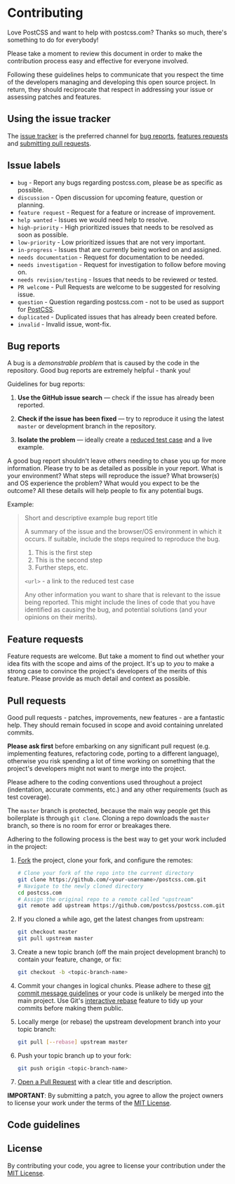 # Contributing

Love PostCSS and want to help with postcss.com? Thanks so much, there's something to do for everybody!

Please take a moment to review this document in order to make the contribution process easy and effective for everyone involved.

Following these guidelines helps to communicate that you respect the time of the developers managing and developing this open source project. In return, they should reciprocate that respect in addressing your issue or assessing patches and features.

## Using the issue tracker

The [issue tracker](https://github.com/postcss/postcss.com/issues) is
the preferred channel for [bug reports](#bugs), [features requests](#features)
and [submitting pull requests](#pull-requests).

<a name="issue-labels"></a>
## Issue labels

* `bug` - Report any bugs regarding postcss.com, please be as specific as possible.
* `discussion` - Open discussion for upcoming feature, question or planning.
* `feature request` - Request for a feature or increase of improvement.
* `help wanted` - Issues we would need help to resolve.
* `high-priority` - High prioritized issues that needs to be resolved as soon as possible.
* `low-priority` - Low prioritized issues that are not very important.
* `in-progress` - Issues that are currently being worked on and assigned.
* `needs documentation` - Request for documentation to be needed.   
* `needs investigation` - Request for investigation to follow before moving on.
* `needs revision/testing` - Issues that needs to be reviewed or tested.
* `PR welcome` - Pull Requests are welcome to be suggested for resolving issue.
* `question` - Question regarding postcss.com - not to be used as support for [PostCSS](https://github.com/postcss/postcss).
* `duplicated` - Duplicated issues that has already been created before.
* `invalid` - Invalid issue, wont-fix.

<a name="bugs"></a>
## Bug reports

A bug is a _demonstrable problem_ that is caused by the code in the repository.
Good bug reports are extremely helpful - thank you!

Guidelines for bug reports:

1. **Use the GitHub issue search** &mdash; check if the issue has already been reported.

2. **Check if the issue has been fixed** &mdash; try to reproduce it using the latest `master` or development branch in the repository.

3. **Isolate the problem** &mdash; ideally create a [reduced test case](https://css-tricks.com/reduced-test-cases/) and a live example.

A good bug report shouldn't leave others needing to chase you up for more information. Please try to be as detailed as possible in your report. What is your environment? What steps will reproduce the issue? What browser(s) and OS
experience the problem? What would you expect to be the outcome? All these details will help people to fix any potential bugs.

Example:

> Short and descriptive example bug report title
>
> A summary of the issue and the browser/OS environment in which it occurs. If
> suitable, include the steps required to reproduce the bug.
>
> 1. This is the first step
> 2. This is the second step
> 3. Further steps, etc.
>
> `<url>` - a link to the reduced test case
>
> Any other information you want to share that is relevant to the issue being
> reported. This might include the lines of code that you have identified as
> causing the bug, and potential solutions (and your opinions on their
> merits).

<a name="features"></a>
## Feature requests

Feature requests are welcome. But take a moment to find out whether your idea fits with the scope and aims of the project. It's up to *you* to make a strong case to convince the project's developers of the merits of this feature. Please provide as much detail and context as possible.

<a name="pull-requests"></a>
## Pull requests

Good pull requests - patches, improvements, new features - are a fantastic
help. They should remain focused in scope and avoid containing unrelated
commits.

**Please ask first** before embarking on any significant pull request (e.g.
implementing features, refactoring code, porting to a different language),
otherwise you risk spending a lot of time working on something that the
project's developers might not want to merge into the project.

Please adhere to the coding conventions used throughout a project (indentation,
accurate comments, etc.) and any other requirements (such as test coverage).

The `master` branch is protected, because the main way people get this boilerplate is through `git clone`. Cloning a repo downloads the `master` branch, so there is no room for error or breakages there.

Adhering to the following process is the best way to get your work included in the project:

1. [Fork](https://help.github.com/articles/fork-a-repo/) the project, clone your fork, and configure the remotes:

   ```bash
   # Clone your fork of the repo into the current directory
   git clone https://github.com/<your-username>/postcss.com.git
   # Navigate to the newly cloned directory
   cd postcss.com
   # Assign the original repo to a remote called "upstream"
   git remote add upstream https://github.com/postcss/postcss.com.git
   ```

2. If you cloned a while ago, get the latest changes from upstream:

   ```bash
   git checkout master
   git pull upstream master
   ```

3. Create a new topic branch (off the main project development branch) to contain your feature, change, or fix:

   ```bash
   git checkout -b <topic-branch-name>
   ```

4. Commit your changes in logical chunks. Please adhere to these [git commit message guidelines](http://tbaggery.com/2008/04/19/a-note-about-git-commit-messages.html) or your code is unlikely be merged into the main project. Use Git's [interactive rebase](https://help.github.com/articles/about-git-rebase/) feature to tidy up your commits before making them public.

5. Locally merge (or rebase) the upstream development branch into your topic branch:

   ```bash
   git pull [--rebase] upstream master
   ```

6. Push your topic branch up to your fork:

   ```bash
   git push origin <topic-branch-name>
   ```

7. [Open a Pull Request](https://help.github.com/articles/using-pull-requests/)
    with a clear title and description.

**IMPORTANT**: By submitting a patch, you agree to allow the project
owners to license your work under the terms of the [MIT License](LICENSE.txt).

## Code guidelines

## License

By contributing your code, you agree to license your contribution under the [MIT License](https://github.com/postcss/postcss.com/blob/master/LICENSE).
